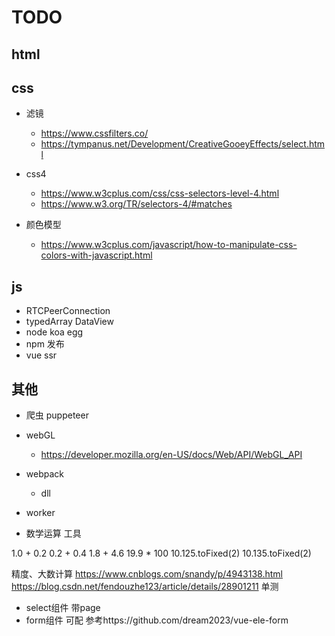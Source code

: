 # TODO

## html

## css 
- 滤镜 
    - https://www.cssfilters.co/
    - https://tympanus.net/Development/CreativeGooeyEffects/select.html

- css4 
    - https://www.w3cplus.com/css/css-selectors-level-4.html
    - https://www.w3.org/TR/selectors-4/#matches

- 颜色模型
    - https://www.w3cplus.com/javascript/how-to-manipulate-css-colors-with-javascript.html


## js
- RTCPeerConnection
- typedArray  DataView
- node koa egg
- npm 发布
- vue ssr


## 其他
- 爬虫 puppeteer

- webGL
    - https://developer.mozilla.org/en-US/docs/Web/API/WebGL_API

- webpack
	- dll
    
- worker


- 数学运算 工具

1.0 + 0.2
0.2 + 0.4
1.8 + 4.6
19.9 * 100
10.125.toFixed(2) 
10.135.toFixed(2) 

精度、大数计算
https://www.cnblogs.com/snandy/p/4943138.html
https://blog.csdn.net/fendouzhe123/article/details/28901211
单测

- select组件 带page
- form组件 可配 参考https://github.com/dream2023/vue-ele-form





